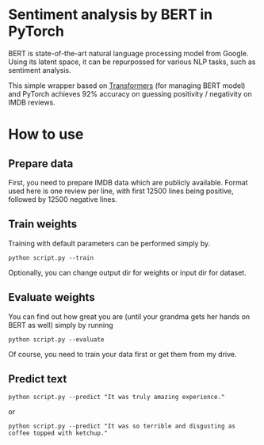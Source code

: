 # Sentiment analysis by BERT in PyTorch
BERT is state-of-the-art natural language processing model from Google. Using its latent space, it can be repurpossed for various NLP tasks, such as sentiment analysis.

This simple wrapper based on [Transformers](https://github.com/huggingface/transformers) (for managing BERT model) and PyTorch achieves 92% accuracy on guessing positivity / negativity on IMDB reviews.

# How to use

## Prepare data

First, you need to prepare IMDB data which are publicly available. Format used here is one review per line, with first 12500 lines being positive, followed by 12500 negative lines.

## Train weights

Training with default parameters can be performed simply by.

`python script.py --train`

Optionally, you can change output dir for weights or input dir for dataset.

## Evaluate weights

You can find out how great you are (until your grandma gets her hands on BERT as well) simply by running

`python script.py --evaluate`

Of course, you need to train your data first or get them from my drive.

## Predict text

`python script.py --predict "It was truly amazing experience."`

or

`python script.py --predict "It was so terrible and disgusting as coffee topped with ketchup."`
